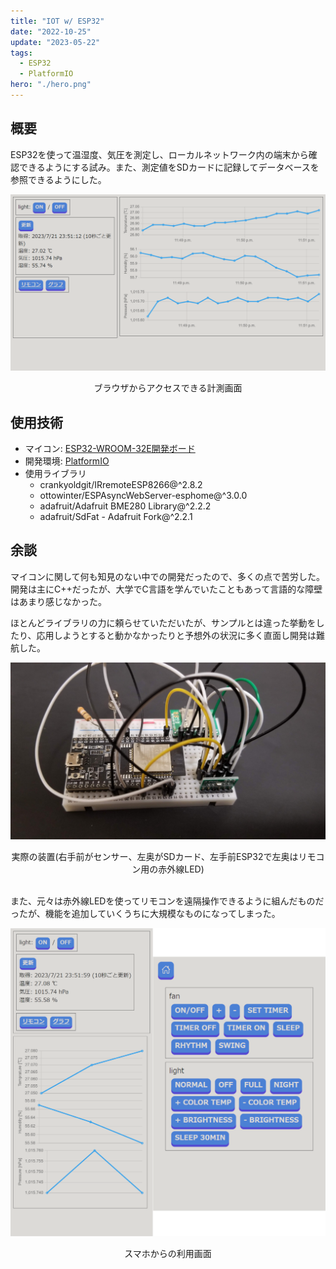 ```yaml
---
title: "IOT w/ ESP32"
date: "2022-10-25"
update: "2023-05-22"
tags:
  - ESP32
  - PlatformIO
hero: "./hero.png"
---
```



## 概要

ESP32を使って温湿度、気圧を測定し、ローカルネットワーク内の端末から確認できるようにする試み。また、測定値をSDカードに記録してデータベースを参照できるようにした。

![ブラウザからアクセスできる計測画面](./main.png)
<div style="text-align:center">ブラウザからアクセスできる計測画面</div>

## 使用技術

- マイコン: [ESP32-WROOM-32E開発ボード](https://akizukidenshi.com/catalog/g/gM-15673)
- 開発環境: [PlatformIO](https://platformio.org)
- 使用ライブラリ
  - crankyoldgit/IRremoteESP8266@^2.8.2
  - ottowinter/ESPAsyncWebServer-esphome@^3.0.0
  - adafruit/Adafruit BME280 Library@^2.2.2
  - adafruit/SdFat - Adafruit Fork@^2.2.1

## 余談

マイコンに関して何も知見のない中での開発だったので、多くの点で苦労した。開発は主にC++だったが、大学でC言語を学んでいたこともあって言語的な障壁はあまり感じなかった。

ほとんどライブラリの力に頼らせていただいたが、サンプルとは違った挙動をしたり、応用しようとすると動かなかったりと予想外の状況に多く直面し開発は難航した。

![実際の装置](./photo.jpg)
<div style="text-align:center">実際の装置(右手前がセンサー、左奥がSDカード、左手前ESP32で左奥はリモコン用の赤外線LED)</div>

<br>

また、元々は赤外線LEDを使ってリモコンを遠隔操作できるように組んだものだったが、機能を追加していくうちに大規模なものになってしまった。

![スマホからの利用画面](./main2.png)
<div style="text-align:center">スマホからの利用画面</div>
